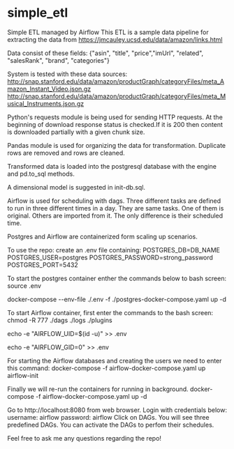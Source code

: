 # simple_etl
Simple ETL managed by Airflow
This ETL is a sample data pipeline for extracting the data from https://jmcauley.ucsd.edu/data/amazon/links.html

Data consist of these fields:
{"asin", "title", "price","imUrl", "related", "salesRank", "brand", "categories"}

System is tested with these data sources: 
http://snap.stanford.edu/data/amazon/productGraph/categoryFiles/meta_Amazon_Instant_Video.json.gz
http://snap.stanford.edu/data/amazon/productGraph/categoryFiles/meta_Musical_Instruments.json.gz

Python's requests module is being used for sending HTTP requests. At the beginning of download response status is checked.If it is 200 then content is downloaded partially with a given chunk size.

Pandas module is used for organizing the data for transformation. Duplicate rows are removed and rows are cleaned.

Transformed data is loaded into the postgresql database with the engine and pd.to_sql methods.

A dimensional model is suggested in init-db.sql.

Airflow is used for scheduling with dags. Three different tasks are defined to run in three different times in a day. They are same tasks. One of them is original.
Others are imported from it. The only difference is their scheduled time.

Postgres and Airflow are containerized form scaling up scenarios.

To use the repo:
create an .env file containing:
POSTGRES_DB=DB_NAME
POSTGRES_USER=postgres
POSTGRES_PASSWORD=strong_password
POSTGRES_PORT=5432

To start the postgres container enther the commands below to bash screen:
source .env

docker-compose --env-file ./.env -f ./postgres-docker-compose.yaml up -d

To start Airflow container, first enter the commands to the bash screen:
chmod -R 777 ./dags ./logs ./plugins

echo -e "AIRFLOW_UID=$(id -u)" >> .env

echo -e "AIRFLOW_GID=0" >> .env

For starting the Airflow databases and creating the users we need to enter this command:
docker-compose -f airflow-docker-compose.yaml up airflow-init

Finally we will re-run the containers for running in background.
docker-compose -f airflow-docker-compose.yaml up -d


Go to http://localhost:8080 from web browser. Login with credentials below:
username: airflow
password: airflow
Click on DAGs. You will see three predefined DAGs.
You can activate the DAGs to perfom their schedules.

Feel free to ask me any questions regarding the repo!

